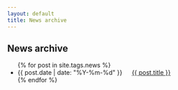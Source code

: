 ```yaml
---
layout: default
title: News archive
---
```


## News archive
<ul>
{% for post in site.tags.news %}
<li>
<time datetime="{{ post.date | date: "%Y-%m-%d" }}">
</time>
<span>{{ post.date | date: "%Y-%m-%d" }} &emsp;</span>
<a href="{{ post.url }}">
{{ post.title }}
</a>
</li>
{% endfor %}
</ul>
